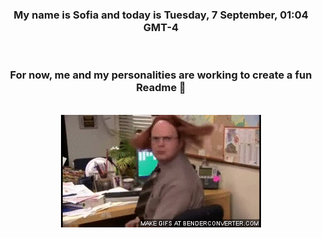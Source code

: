 


<div align="center">
<h3 >My name is Sofia and today is Tuesday, 7 September, 01:04 GMT-4</h3><br>
<h3 >For now, me and my personalities are working to create a fun Readme 👋
</h3><br>
<img src='img/dwight.gif' alt='working...'/>
</div>
